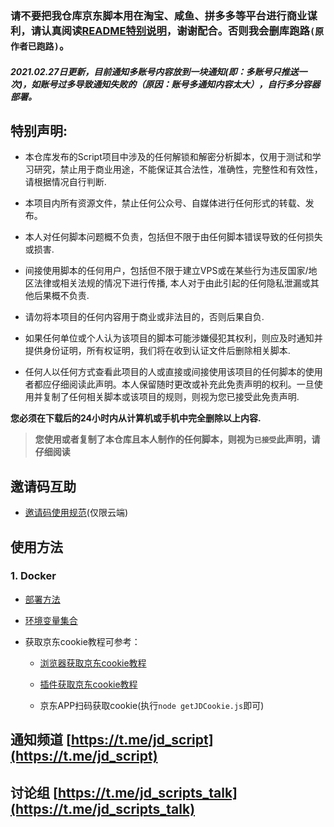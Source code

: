 ### 请不要把我仓库京东脚本用在淘宝、咸鱼、拼多多等平台进行商业谋利，请认真阅读[README特别说明](https://github.com/zhaozhanzhan/jd_docker/blob/master/README.md#特别说明)，谢谢配合。否则我会删库跑路`(原作者已跑路)`。
##### 2021.02.27日更新，目前通知多账号内容放到一块通知(即：多账号只推送一次)，如账号过多导致通知失败的（原因：账号多通知内容太大），自行多分容器部署。

## 特别声明: 

* 本仓库发布的Script项目中涉及的任何解锁和解密分析脚本，仅用于测试和学习研究，禁止用于商业用途，不能保证其合法性，准确性，完整性和有效性，请根据情况自行判断.

* 本项目内所有资源文件，禁止任何公众号、自媒体进行任何形式的转载、发布。

* 本人对任何脚本问题概不负责，包括但不限于由任何脚本错误导致的任何损失或损害.

* 间接使用脚本的任何用户，包括但不限于建立VPS或在某些行为违反国家/地区法律或相关法规的情况下进行传播, 本人对于由此引起的任何隐私泄漏或其他后果概不负责.

* 请勿将本项目的任何内容用于商业或非法目的，否则后果自负.

* 如果任何单位或个人认为该项目的脚本可能涉嫌侵犯其权利，则应及时通知并提供身份证明，所有权证明，我们将在收到认证文件后删除相关脚本.

* 任何人以任何方式查看此项目的人或直接或间接使用该项目的任何脚本的使用者都应仔细阅读此声明。本人保留随时更改或补充此免责声明的权利。一旦使用并复制了任何相关脚本或该项目的规则，则视为您已接受此免责声明.

 **您必须在下载后的24小时内从计算机或手机中完全删除以上内容.**  </br>
> **您使用或者复制了本仓库且本人制作的任何脚本，则视为`已接受`此声明，请仔细阅读** 


## 邀请码互助


- [邀请码使用规范](https://github.com/zhaozhanzhan/jd_docker/blob/master/githubAction.md#互助码类环境变量)(仅限云端)

## 使用方法

### 1. Docker

- [部署方法](https://github.com/zhaozhanzhan/jd_docker/blob/master/docker/README.md)

- [环境变量集合](https://github.com/zhaozhanzhan/jd_docker/blob/master/githubAction.md)
 
- 获取京东cookie教程可参考：
  
  + [浏览器获取京东cookie教程](https://github.com/zhaozhanzhan/jd_docker/blob/master/backUp/GetJdCookie.md)
    
  + [插件获取京东cookie教程](https://github.com/zhaozhanzhan/jd_docker/blob/master/backUp/GetJdCookie2.md)
    
  + 京东APP扫码获取cookie(执行`node getJDCookie.js`即可)

## 通知频道 [https://t.me/jd_script](https://t.me/jd_script)
## 讨论组 [https://t.me/jd_scripts_talk](https://t.me/jd_scripts_talk)